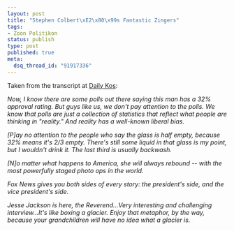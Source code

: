 ```yaml
--- 
layout: post
title: "Stephen Colbert\xE2\x80\x99s Fantastic Zingers"
tags: 
- Zoon Politikon
status: publish
type: post
published: true
meta: 
  dsq_thread_id: "91917336"
---
```

Taken from the transcript at <a href="http://dailykos.com/storyonly/2006/4/30/1441/59811">Daily Kos</a>:

  <em>Now, I know there are some polls out there saying this man has a 32% approval rating. But guys like us, we don't pay attention to the polls. We know that polls are just a collection of statistics that reflect what people are thinking in "reality." And reality has a well-known liberal bias.</em>

  <em>[P]ay no attention to the people who say the glass is half empty, because 32% means it's 2/3 empty. There's still some liquid in that glass is my point, but I wouldn't drink it. The last third is usually backwash.</em>

  <em>[N]o matter what happens to America, she will always rebound -- with the most powerfully staged photo ops in the world.</em>

  <em>Fox News gives you both sides of every story:  the president's side, and the vice president's side.</em>

  <em>Jesse Jackson is here, the Reverend...Very interesting and challenging interview...It's like boxing a glacier. Enjoy that metaphor, by the way, because your grandchildren will have no idea what a glacier is.</em>
